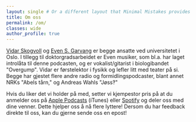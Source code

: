 ```yaml
---
layout: single # Or a different layout that Minimal Mistakes provides 
title: Om oss
permalink: /om/ 
classes: wide
author_profile: true
---
```


[Vidar Skogvoll](http://skogvoll.com/) og [Even S. Garvang](https://www.mn.uio.no/ibv/personer/vit/evengar/index.html) er begge ansatte ved universitetet i Oslo. I tillegg til doktorgradsarbeidet er Even musiker, som bl.a. har laget introlåta til denne podcasten, og er vokalist/gitarist i biologibandet "Overgump". Vidar er førstelektor i fysikk og lefler litt med teater på si. Begge har gjestet flere andre radio og formidlingspodcaster, blant annet NRKs "Abels tårn," og Andreas Wahls "Jøss‽"

Hvis du liker det vi holder på med, setter vi kjempestor pris på at du anmelder oss på [Apple Podcasts](https://podcasts.apple.com/us/podcast/under-kappa/id1687516132) (iTunes) eller [Spotify](https://open.spotify.com/show/41fZtZ5CL8995252f7esMt) og deler oss med dine venner.  Dette hjelper oss å nå flere lyttere! Dersom du har feedback direkte til oss, kan du gjerne sende oss en epost!